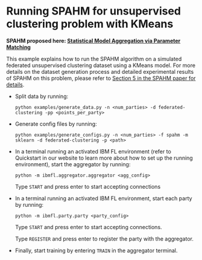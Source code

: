 

# Running SPAHM for unsupervised clustering problem with KMeans

**SPAHM proposed here: [Statistical Model Aggregation via Parameter Matching](https://arxiv.org/abs/1911.00218)**

This example explains how to run the SPAHM algorithm on a simulated federated unsupervised clustering dataset using 
a KMeans model. For more details on the dataset generation process and detailed experimental results 
of SPAHM on this problem, please refer to 
[Section 5 in the SPAHM paper for details](https://papers.nips.cc/paper/9277-statistical-model-aggregation-via-parameter-matching.pdf).


- Split data by running:

    ```
    python examples/generate_data.py -n <num_parties> -d federated-clustering -pp <points_per_party>
    ```
- Generate config files by running:
    ```
    python examples/generate_configs.py -n <num_parties> -f spahm -m sklearn -d federated-clustering -p <path>
    ```
- In a terminal running an activated IBM FL environment 
(refer to Quickstart in our website to learn more about how to set up the running environment), start the aggregator by running:
    ```
    python -m ibmfl.aggregator.aggregator <agg_config>
    ```
    Type `START` and press enter to start accepting connections
- In a terminal running an activated IBM FL environment, start each party by running:
    ```
    python -m ibmfl.party.party <party_config>
    ```
    Type `START` and press enter to start accepting connections.
    
    Type  `REGISTER` and press enter to register the party with the aggregator. 
- Finally, start training by entering `TRAIN` in the aggregator terminal.